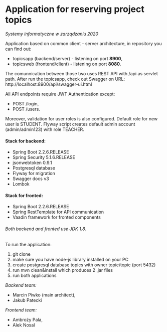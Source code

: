 # **Application for reserving project topics**

_Systemy informatyczne w zarządzaniu 2020_

Application based on common client - server architecture, in
repository you can find out:
- topicsapp (backend/server) - listening on port **8900**,
- topicsweb (frontend/client) - listening on port **8080**.

The comunnication between those two uses REST API with /api as
servlet path.
After run the topicsapp, check out Swagger on URL:
http://localhost:8900/api/swagger-ui.html

All API endpoints require JWT Authentication except:
- POST /login,
- POST /users.

Moreover, validation for user roles is also configured. Default role for new user is STUDENT.
Flyway script creates default admin account (admin/admin123) with role TEACHER.

#### Stack for backend:
- Spring Boot 2.2.6.RELEASE
- Spring Security 5.1.6.RELEASE
- jsonwebtoken 0.9.1
- Postgresql database
- Flyway for migration
- Swagger docs v3
- Lombok 

#### Stack for fronted:
- Spring Boot 2.2.6.RELEASE
- Spring RestTemplate for API communication
- Vaadin framework for fronted components

###### Both backend and fronted use JDK 1.8.

To run the application:
1) git clone
2) make sure you have node-js library installed on your PC
3) create postgresql database topics with owner topic/topic  (port 5432)
4) run mvn clean&install which produces 2 .jar files
5) run both applications

_Backend team:_
- Marcin Piwko (main architect), 
- Jakub Patecki

_Frontend team:_
- Ambroży Pala,
- Alek Nosal

